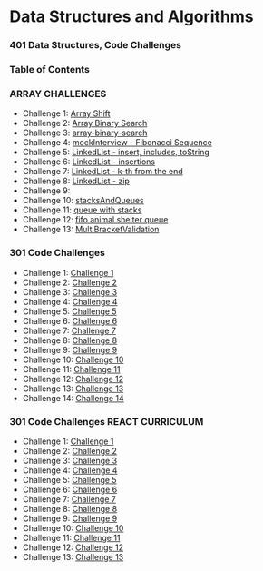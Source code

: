 # Data Structures and Algorithms

### 401 Data Structures, Code Challenges

### Table of Contents

### ARRAY CHALLENGES

- Challenge 1: [Array Shift](javascript/code-challenges/arrayShift)
- Challenge 2: [Array Binary Search](javascript/code-challenges/arrayBinarySearch)
- Challenge 3: [array-binary-search](javascript/code-challenges/arrayBinarySearch)
- Challenge 4: [mockInterview - Fibonacci Sequence](javascript/code-challenges/fibonacciSequence)
- Challenge 5: [LinkedList - insert, includes, toString](javascript/Data-Structures/linkedList)
- Challenge 6: [LinkedList - insertions](javascript/Data-Structures/linkedList)
- Challenge 7: [LinkedList - k-th from the end](javascript/Data-Structures/linkedList)
- Challenge 8: [LinkedList - zip](javascript/Data-Structures/linkedList)
- Challenge 9:
- Challenge 10: [stacksAndQueues](javascript/Data-Structures/stacksAndQueues)
- Challenge 11: [queue with stacks](javascript/Data-Structures/queueWithStacks)
- Challenge 12: [fifo animal shelter queue](javascript/code-challenges/fifoAnimalShelter)
- Challenge 13: [MultiBracketValidation](javascript/code-challenges/multiBracketValidation)

### 301 Code Challenges

- Challenge 1: [Challenge 1](code-challenges/)
- Challenge 2: [Challenge 2](code-challenges/)
- Challenge 3: [Challenge 3](code-challenges/)
- Challenge 4: [Challenge 4](code-challenges/)
- Challenge 5: [Challenge 5](code-challenges/)
- Challenge 6: [Challenge 6](code-challenges/)
- Challenge 7: [Challenge 7](code-challenges/)
- Challenge 8: [Challenge 8](code-challenges/)
- Challenge 9: [Challenge 9](code-challenges/)
- Challenge 10: [Challenge 10](code-challenges/)
- Challenge 11: [Challenge 11](code-challenges/)
- Challenge 12: [Challenge 12](code-challenges/)
- Challenge 13: [Challenge 13](code-challenges/)
- Challenge 14: [Challenge 14](code-challenges/)

### 301 Code Challenges REACT CURRICULUM

- Challenge 1: [Challenge 1](code-challenges02/)
- Challenge 2: [Challenge 2](code-challenges02/)
- Challenge 3: [Challenge 3](code-challenges02/)
- Challenge 4: [Challenge 4](code-challenges02/)
- Challenge 5: [Challenge 5](code-challenges02/)
- Challenge 6: [Challenge 6](code-challenges02/)
- Challenge 7: [Challenge 7](code-challenges02/)
- Challenge 8: [Challenge 8](code-challenges02/)
- Challenge 9: [Challenge 9](code-challenges02/)
- Challenge 10: [Challenge 10](code-challenges02/)
- Challenge 11: [Challenge 11](code-challenges02/)
- Challenge 12: [Challenge 12](code-challenges02/)
- Challenge 13: [Challenge 13](code-challenges02/)
